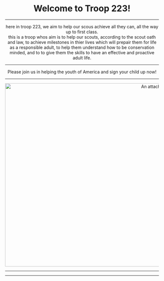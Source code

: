 <h1>Welcome to Troop 223!</h1>

  <hr>

here in troop 223, we aim to help our scous achieve all they can, all the way up to first class. 
<br>
this is a troop whos aim is to help our scouts, according to the scout oath and law, to achieve milestones in thier lives which 
will prepair them for life as a responsible adult, to help them understand how to be conservation minded, and to to give them the skills to have an effective and proactive adult life.

  <hr>

Please join us in helping the youth of America and sign your child up now!

  <hr>

<img src="https://github.com/Troop223/223-Official/assets/168667435/385fb79e-b8b5-433b-90f5-49fe083b4ee6" alt="An attached image" width=1000 height=600/>

   <hr>
   <hr>

  





















<style>
  
h1{

text-align: center;
  
}

body{

text-align: center;

  
}

hr{

  bachground-color: black;

}
  



  
</style>
